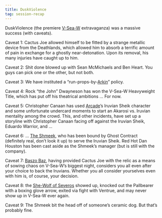 ```yaml
---
title: DuskViolence
tag: session-recap
---
```


DuskViolence (the premiere [V-Sea-W](/wiki/v-sea-w) extravaganza) was a massive success (with caveats).

Caveat 1: Cactus Joe allowed himself to be fitted by a strange metallic device from the Deathlands, which allowed him to absorb a terrific amount of pain in exchange for a ghostly near-detonation. Upon its removal, his many injuries have caught up to him.

Caveat 2: Shit done blowed up with Sean McMichaels and Ben Heart. You guys can pick one or the other, but not both.

Caveat 3: We have instituted a “run-props-by-[Arkin](/wiki/arkin)” policy.

Caveat 4: Rock “the John” Dwayneson has won the V-Sea-W Heavyweight Title, which has put off his theatrical ambitions ... For now.

Caveat 5: Christopher Canaan has used [Arcade](/wiki/arcade)’s Iruvian Sheik character and some unfortunate undercard moments to start an Akarosi vs. Iruvian mentality among the crowd. This, and other incidents, have set up a storyline with Christopher Canaan facing off against the Iruvian Sheik, Eduardo Warrior, and ... 

Caveat 6: ... [The Shmeek](/wiki/npcs#jeremy-pendryn), who has been bound by Ghost Contract (definitely real, don’t look it up) to serve the Iruvian Sheik. Red Hot Dan Houston has been cast aside as the Shmeek’s manager (but is still with the company).

Caveat 7: [Baszo Baz](/wiki/npcs#baszo-baz), having provided Cactus Joe with the relic as a means of sowing chaos on V-Sea-W’s biggest night, considers you all even after your choice to back the Iruvians. Whether you all consider yourselves even with him is, of course, your decision.

Caveat 8: the [She-Wolf of Severos](/wiki/katya) showed up, knocked out the Pallbearer with a boxing glove arrow, exited via fight with Ventrue, and may never show up in V-Sea-W ever again.

Caveat 9: The Shmeek bit the head off of someone’s ceramic dog. But that’s probably fine.